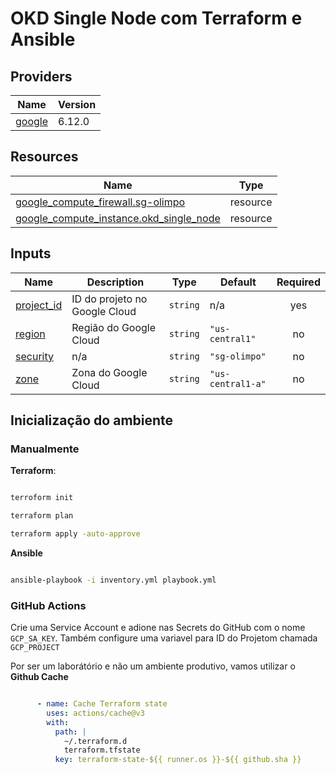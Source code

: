 # OKD Single Node com Terraform e Ansible



## Providers

| Name | Version |
|------|---------|
| <a name="provider_google"></a> [google](#provider\_google) | 6.12.0 |

## Resources

| Name | Type |
|------|------|
| [google_compute_firewall.sg-olimpo](https://registry.terraform.io/providers/hashicorp/google/latest/docs/resources/compute_firewall) | resource |
| [google_compute_instance.okd_single_node](https://registry.terraform.io/providers/hashicorp/google/latest/docs/resources/compute_instance) | resource |

## Inputs

| Name | Description | Type | Default | Required |
|------|-------------|------|---------|:--------:|
| <a name="input_project_id"></a> [project\_id](#input\_project\_id) | ID do projeto no Google Cloud | `string` | n/a | yes |
| <a name="input_region"></a> [region](#input\_region) | Região do Google Cloud | `string` | `"us-central1"` | no |
| <a name="input_security"></a> [security](#input\_security) | n/a | `string` | `"sg-olimpo"` | no |
| <a name="input_zone"></a> [zone](#input\_zone) | Zona do Google Cloud | `string` | `"us-central1-a"` | no |

## Inicialização do ambiente

### Manualmente


**Terraform**:

```bash

terroform init

terraform plan

terraform apply -auto-approve

```
**Ansible**

```bash

ansible-playbook -i inventory.yml playbook.yml

```

### GitHub Actions

Crie uma Service Account e adione nas Secrets do GitHub com o nome ```GCP_SA_KEY```. Também configure uma variavel para ID do Projetom chamada ```GCP_PROJECT```

Por ser um laborátório e não um ambiente produtivo, vamos utilizar o **Github Cache**

```yml

      - name: Cache Terraform state
        uses: actions/cache@v3
        with:
          path: |
            ~/.terraform.d
            terraform.tfstate
          key: terraform-state-${{ runner.os }}-${{ github.sha }}

```